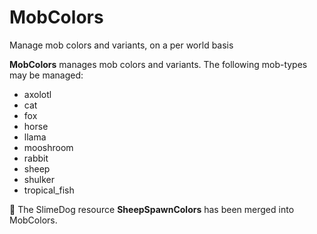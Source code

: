 # MobColors
Manage mob colors and variants, on a per world basis 

**MobColors** manages mob colors and variants. The following mob-types may be managed:
- axolotl
- cat
- fox
- horse
- llama
- mooshroom
- rabbit
- sheep
- shulker
- tropical_fish

🚩 The SlimeDog resource **SheepSpawnColors** has been merged into MobColors.
